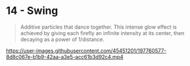 # 14 - Swing

> Additive particles that dance together. This intense glow effect is achieved by giving each firefly an infinite intensity at its center, then decaying as a power of 1/distance.

https://user-images.githubusercontent.com/45451201/197760577-8d8c067e-b1b9-42aa-a3e5-acc61b3d92c4.mp4
